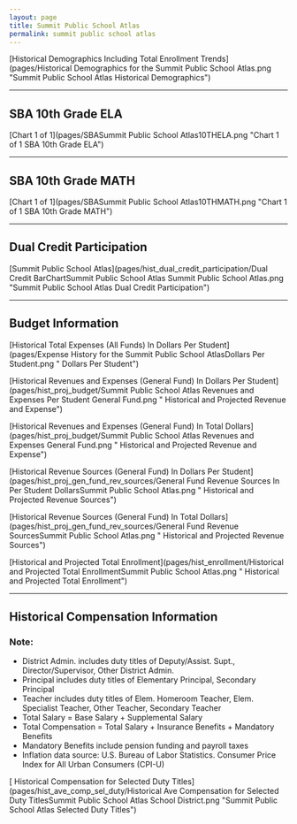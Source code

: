 ```yaml
---
layout: page
title: Summit Public School Atlas
permalink: summit public school atlas
---
```



[Historical Demographics Including Total Enrollment Trends](pages/Historical Demographics for the Summit Public School Atlas.png "Summit Public School Atlas Historical Demographics")

___

## SBA 10th Grade ELA

[Chart 1 of 1](pages/SBASummit Public School Atlas10THELA.png "Chart 1 of 1 SBA 10th Grade ELA")


___

## SBA 10th Grade MATH

[Chart 1 of 1](pages/SBASummit Public School Atlas10THMATH.png "Chart 1 of 1 SBA 10th Grade MATH")


___

## Dual Credit Participation

[Summit Public School Atlas](pages/hist_dual_credit_participation/Dual Credit BarChartSummit Public School Atlas Summit Public School Atlas.png "Summit Public School Atlas Dual Credit Participation")


___

## Budget Information

[Historical Total Expenses (All Funds) In Dollars Per Student](pages/Expense History for the Summit Public School AtlasDollars Per Student.png " Dollars Per Student")

[Historical Revenues and Expenses (General Fund) In Dollars Per Student](pages/hist_proj_budget/Summit Public School Atlas Revenues and Expenses Per Student General Fund.png " Historical and Projected Revenue and Expense")

[Historical Revenues and Expenses (General Fund) In Total Dollars](pages/hist_proj_budget/Summit Public School Atlas Revenues and Expenses General Fund.png " Historical and Projected Revenue and Expense")

[Historical Revenue Sources (General Fund) In Dollars Per Student](pages/hist_proj_gen_fund_rev_sources/General Fund Revenue Sources In Per Student DollarsSummit Public School Atlas.png " Historical and Projected Revenue Sources")

[Historical Revenue Sources (General Fund) In Total Dollars](pages/hist_proj_gen_fund_rev_sources/General Fund Revenue SourcesSummit Public School Atlas.png " Historical and Projected Revenue Sources")

[Historical and Projected Total Enrollment](pages/hist_enrollment/Historical and Projected Total EnrollmentSummit Public School Atlas.png " Historical and Projected Total Enrollment")


___

## Historical Compensation Information
### Note:
- District Admin. includes duty titles of Deputy/Assist. Supt., Director/Supervisor, Other District Admin.
- Principal includes duty titles of Elementary Principal, Secondary Principal
- Teacher includes duty titles of Elem. Homeroom Teacher, Elem. Specialist Teacher, Other Teacher, Secondary Teacher
- Total Salary = Base Salary + Supplemental Salary
- Total Compensation = Total Salary + Insurance Benefits + Mandatory Benefits
- Mandatory Benefits include pension funding and payroll taxes
- Inflation data source: U.S. Bureau of Labor Statistics. Consumer Price Index for All Urban Consumers (CPI-U)

[ Historical Compensation for Selected Duty Titles](pages/hist_ave_comp_sel_duty/Historical Ave Compensation for Selected Duty TitlesSummit Public School Atlas School District.png "Summit Public School Atlas Selected Duty Titles")

